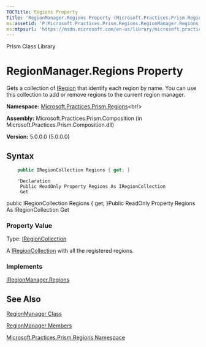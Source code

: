 ```yaml
---
TOCTitle: Regions Property
Title: 'RegionManager.Regions Property (Microsoft.Practices.Prism.Regions)'
ms:assetid: 'P:Microsoft.Practices.Prism.Regions.RegionManager.Regions'
ms:mtpsurl: 'https://msdn.microsoft.com/en-us/library/microsoft.practices.prism.regions.regionmanager.regions(v=pandp.50)'
---
```


Prism Class Library

RegionManager.Regions Property
==================================

Gets a collection of [IRegion](https://msdn.microsoft.com/en-us/library/microsoft.practices.prism.regions.iregion(v=pandp.50)) that identify each region by name. You can use this collection to add or remove regions to the current region manager.

**Namespace:** [Microsoft.Practices.Prism.Regions](https://msdn.microsoft.com/en-us/library/microsoft.practices.prism.regions(v=pandp.50))<br/>


**Assembly:** Microsoft.Practices.Prism.Composition (in Microsoft.Practices.Prism.Composition.dll)

**Version:** 5.0.0.0 (5.0.0.0)


## Syntax


```C#
    public IRegionCollection Regions { get; }
```
```VB
    'Declaration
     Public ReadOnly Property Regions As IRegionCollection 
     Get
```
public IRegionCollection Regions { get; }Public ReadOnly Property Regions As IRegionCollection Get
### Property Value

Type: [IRegionCollection](https://msdn.microsoft.com/en-us/library/microsoft.practices.prism.regions.iregioncollection(v=pandp.50))

A [IRegionCollection](https://msdn.microsoft.com/en-us/library/microsoft.practices.prism.regions.iregioncollection(v=pandp.50)) with all the registered regions.
### Implements

[IRegionManager.Regions](https://msdn.microsoft.com/en-us/library/microsoft.practices.prism.regions.iregionmanager.regions(v=pandp.50))

See Also
--------


[RegionManager Class](https://msdn.microsoft.com/en-us/library/microsoft.practices.prism.regions.regionmanager(v=pandp.50))

[RegionManager Members](https://msdn.microsoft.com/en-us/library/microsoft.practices.prism.regions.regionmanager_members(v=pandp.50))

[Microsoft.Practices.Prism.Regions Namespace](https://msdn.microsoft.com/en-us/library/microsoft.practices.prism.regions(v=pandp.50))
